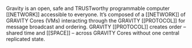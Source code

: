 Gravity is an open, safe and TRUSTworthy programmable computer [[NETWORK]] accessible to everyone. It’s composed of a [[NETWORK]] of GRAVITY Cores (VMs) interacting through the GRAVITY [[PROTOCOL]] for message broadcast and ordering. GRAVITY [[PROTOCOL]] creates order – shared time and [[SPACE]] – across GRAVITY Cores without one central replicated state.